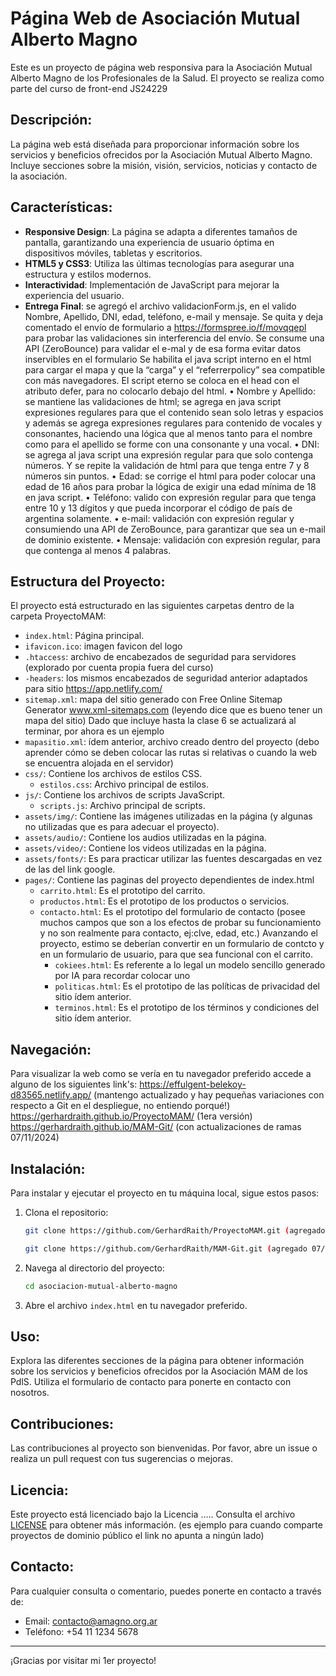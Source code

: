 # Página Web de Asociación Mutual Alberto Magno

Este es un proyecto de página web responsiva para la Asociación Mutual Alberto Magno de los Profesionales de la Salud. El proyecto se realiza como parte del curso de front-end JS24229

## Descripción:

La página web está diseñada para proporcionar información sobre los servicios y beneficios ofrecidos por la Asociación Mutual Alberto Magno. Incluye secciones sobre la misión, visión, servicios, noticias y contacto de la asociación.

## Características:

- **Responsive Design**: La página se adapta a diferentes tamaños de pantalla, garantizando una experiencia de usuario óptima en dispositivos móviles, tabletas y escritorios.
- **HTML5 y CSS3**: Utiliza las últimas tecnologías para asegurar una estructura y estilos modernos.
- **Interactividad**: Implementación de JavaScript para mejorar la experiencia del usuario.
- **Entrega Final**: se agregó el archivo validacionForm.js, en el valido Nombre, Apellido, DNI, edad, teléfono, e-mail y mensaje. Se quita y deja comentado el envío de formulario a https://formspree.io/f/movqqepl para probar las validaciones sin interferencia del envío.
Se consume una API (ZeroBounce) para validar el e-mal y de esa forma evitar datos inservibles en el formulario
Se habilita el java script interno en el html para cargar el mapa y que la “carga” y el “referrerpolicy” sea compatible con más navegadores.
El script eterno se coloca en el head con el atributo defer, para no colocarlo debajo del html.
•	Nombre y Apellido: se mantiene las validaciones de html; se agrega en java script expresiones regulares para que el contenido sean solo letras y espacios y además se agrega expresiones regulares para contenido de vocales y consonantes, haciendo una lógica que al menos tanto para el nombre como para el apellido se forme con una consonante y una vocal.
•	DNI: se agrega al java script una expresión regular para que solo contenga números. Y se repite la validación de html para que tenga entre 7 y 8 números sin puntos.
•	Edad: se corrige el html para poder colocar una edad de 16 años para probar la lógica de exigir una edad mínima de 18 en java script.
•	Teléfono: valido con expresión regular para que tenga entre 10 y 13 dígitos y que pueda incorporar el código de país de argentina solamente. 
•	e-mail: validación con expresión regular y consumiendo una API de ZeroBounce, para garantizar que sea un e-mail de dominio existente.
•	Mensaje: validación con expresión regular, para que contenga al menos 4 palabras. 


## Estructura del Proyecto:

El proyecto está estructurado en las siguientes carpetas dentro de la carpeta ProyectoMAM:

- `index.html`: Página principal.
- `ifavicon.ico`: imagen favicon del logo
- `.htaccess`: archivo de encabezados de seguridad para servidores (explorado por cuenta propia fuera del curso)
- `-headers`: los mismos encabezados de seguridad anterior adaptados para sitio https://app.netlify.com/
- `sitemap.xml`: mapa del sitio generado con Free Online Sitemap Generator www.xml-sitemaps.com (leyendo dice que es bueno tener un mapa del sitio) Dado que incluye hasta la clase 6 se actualizará al terminar, por ahora es un ejemplo
- `mapasitio.xml`: ídem anterior, archivo creado dentro del proyecto (debo aprender cómo se deben colocar las rutas si relativas o cuando la web se encuentra alojada en el servidor)
- `css/`: Contiene los archivos de estilos CSS.
  - `estilos.css`: Archivo principal de estilos.
- `js/`: Contiene los archivos de scripts JavaScript.
  - `scripts.js`: Archivo principal de scripts.
- `assets/img/`: Contiene las imágenes utilizadas en la página (y algunas no utilizadas que es para adecuar el proyecto).
- `assets/audio/`: Contiene los audios utilizadas en la página.
- `assets/video/`: Contiene los videos utilizadas en la página.
- `assets/fonts/`: Es para practicar utilizar las fuentes descargadas en vez de las del link google.
- `pages/`: Contiene las paginas del proyecto dependientes de index.html
  - `carrito.html`: Es el prototipo del carrito.
  - `productos.html`: Es el prototipo de los productos o servicios.
  - `contacto.html`: Es el prototipo del formulario de contacto (posee muchos campos que son a los efectos de probar su funcionamiento y no son realmente para contacto, ej:clve, edad, etc.) Avanzando el proyecto, estimo se deberían convertir en un formulario de contcto y en un formulario de usuario, para que sea funcional con el carrito.
    - `cokiees.html`: Es referente a lo legal un modelo sencillo generado por IA para recordar colocar uno
    - `politicas.html`: Es el prototipo de las políticas de privacidad del sitio ídem anterior.
    - `terminos.html`: Es el prototipo de los términos y condiciones del sitio ídem anterior.

## Navegación:

Para visualizar la web como se vería en tu navegador preferido accede a alguno de los siguientes link's:
https://effulgent-belekoy-d83565.netlify.app/ (mantengo actualizado y hay pequeñas variaciones con respecto a Git en el despliegue, no entiendo porqué!)
https://gerhardraith.github.io/ProyectoMAM/  (1era versión)
https://gerhardraith.github.io/MAM-Git/  (con actualizaciones de ramas 07/11/2024)

## Instalación:

Para instalar y ejecutar el proyecto en tu máquina local, sigue estos pasos:

1. Clona el repositorio:
    ```sh
    git clone https://github.com/GerhardRaith/ProyectoMAM.git (agregado 22/10/24)
    ```
    ```sh
    git clone https://github.com/GerhardRaith/MAM-Git.git (agregado 07/11/24)
    ```

2. Navega al directorio del proyecto:
    ```sh
    cd asociacion-mutual-alberto-magno
    ```
3. Abre el archivo `index.html` en tu navegador preferido.

## Uso:

Explora las diferentes secciones de la página para obtener información sobre los servicios y beneficios ofrecidos por la Asociación MAM de los PdlS. Utiliza el formulario de contacto para ponerte en contacto con nosotros.

## Contribuciones:

Las contribuciones al proyecto son bienvenidas. Por favor, abre un issue o realiza un pull request con tus sugerencias o mejoras.

## Licencia:

Este proyecto está licenciado bajo la Licencia ..... Consulta el archivo [LICENSE](LICENSE) para obtener más información. (es ejemplo para cuando comparte proyectos de dominio público el link no apunta a ningún lado)

## Contacto:

Para cualquier consulta o comentario, puedes ponerte en contacto a través de:
- Email: contacto@amagno.org.ar
- Teléfono: +54 11 1234 5678

---

¡Gracias por visitar mi 1er proyecto!